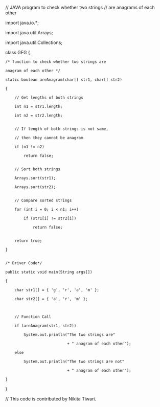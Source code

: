 // JAVA program to check whether two strings
// are anagrams of each other

import java.io.*;

import java.util.Arrays;

import java.util.Collections;
 

class GFG {
 

    /* function to check whether two strings are

    anagram of each other */

    static boolean areAnagram(char[] str1, char[] str2)

    {

        // Get lengths of both strings

        int n1 = str1.length;

        int n2 = str2.length;
 

        // If length of both strings is not same,

        // then they cannot be anagram

        if (n1 != n2)

            return false;
 

        // Sort both strings

        Arrays.sort(str1);

        Arrays.sort(str2);
 

        // Compare sorted strings

        for (int i = 0; i < n1; i++)

            if (str1[i] != str2[i])

                return false;
 

        return true;

    }
 

    /* Driver Code*/

    public static void main(String args[])

    {

        char str1[] = { 'g', 'r', 'a', 'm' };

        char str2[] = { 'a', 'r', 'm' };

       

        // Function Call

        if (areAnagram(str1, str2))

            System.out.println("The two strings are"

                               + " anagram of each other");

        else

            System.out.println("The two strings are not"

                               + " anagram of each other");

    }
}
 
// This code is contributed by Nikita Tiwari.
